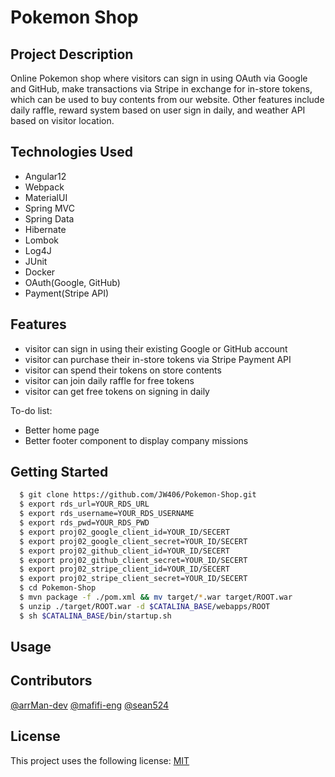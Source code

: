 # Pokemon Shop

## Project Description

Online Pokemon shop where visitors can sign in using OAuth via Google and GitHub, make transactions via Stripe in exchange for in-store tokens, which can be used to buy contents from our website. Other features include daily raffle, reward system based on user sign in daily, and weather API based on visitor location.

## Technologies Used

* Angular12
* Webpack
* MaterialUI
* Spring MVC
* Spring Data
* Hibernate
* Lombok
* Log4J
* JUnit
* Docker
* OAuth(Google, GitHub)
* Payment(Stripe API)

## Features

* visitor can sign in using their existing Google or GitHub account
* visitor can purchase their in-store tokens via Stripe Payment API
* visitor can spend their tokens on store contents
* visitor can join daily raffle for free tokens
* visitor can get free tokens on signing in daily

To-do list:
* Better home page
* Better footer component to display company missions

## Getting Started

```bash
  $ git clone https://github.com/JW406/Pokemon-Shop.git
  $ export rds_url=YOUR_RDS_URL
  $ export rds_username=YOUR_RDS_USERNAME
  $ export rds_pwd=YOUR_RDS_PWD
  $ export proj02_google_client_id=YOUR_ID/SECERT
  $ export proj02_google_client_secret=YOUR_ID/SECERT
  $ export proj02_github_client_id=YOUR_ID/SECERT
  $ export proj02_github_client_secret=YOUR_ID/SECERT
  $ export proj02_stripe_client_id=YOUR_ID/SECERT
  $ export proj02_stripe_client_secret=YOUR_ID/SECERT
  $ cd Pokemon-Shop
  $ mvn package -f ./pom.xml && mv target/*.war target/ROOT.war
  $ unzip ./target/ROOT.war -d $CATALINA_BASE/webapps/ROOT
  $ sh $CATALINA_BASE/bin/startup.sh
```

## Usage

## Contributors

[@arrMan-dev](https://github.com/arrMan-dev)
[@mafifi-eng](https://github.com/mafifi-eng)
[@sean524](https://github.com/sean524)

## License

This project uses the following license: [MIT](https://opensource.org/licenses/MIT)
